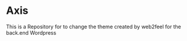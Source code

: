 Axis
====

This is a Repository for to change the theme created by web2feel for the back.end Wordpress
